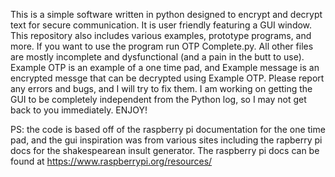 This is a simple software written in python designed to encrypt and decrypt text
for secure communication. It is user friendly featuring a GUI window. 
This repository also includes various examples, prototype programs, and more.
If you want to use the program run OTP Complete.py. All other files are mostly
incomplete and dysfunctional (and a pain in the butt to use). Example OTP is 
an example of a one time pad, and Example message is an encrypted messge
that can be decrypted using Example OTP. 
Please report any errors and bugs, and I will try to fix them. I am
working on getting the GUI to be completely independent from the Python log,
so I may not get back to you immediately.
ENJOY!

PS: the code is based off of the raspberry pi documentation for the one time 
pad, and the gui inspiration was from various sites including the rapberry 
pi docs for the shakespearean insult generator. The raspberry pi docs can
be found at https://www.raspberrypi.org/resources/
